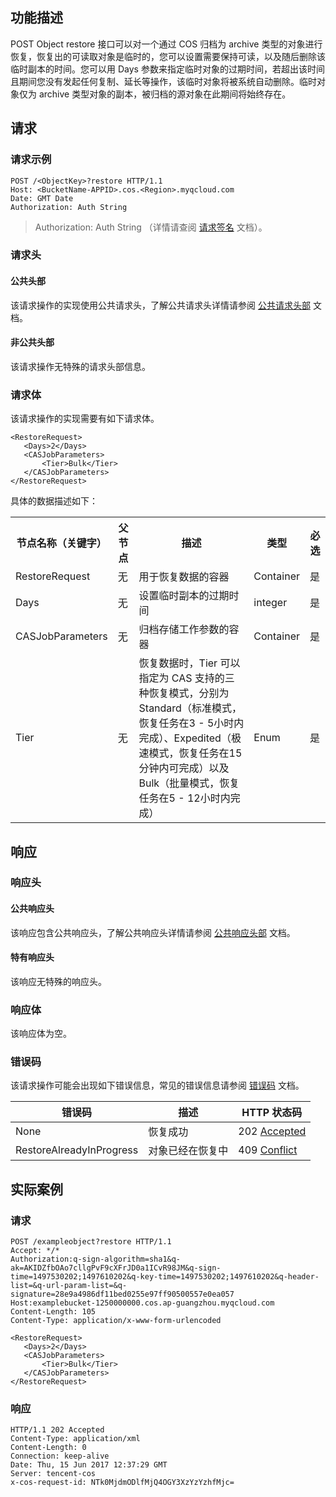 ## 功能描述
POST Object restore 接口可以对一个通过 COS 归档为 archive 类型的对象进行恢复，恢复出的可读取对象是临时的，您可以设置需要保持可读，以及随后删除该临时副本的时间。您可以用 Days 参数来指定临时对象的过期时间，若超出该时间且期间您没有发起任何复制、延长等操作，该临时对象将被系统自动删除。临时对象仅为 archive 类型对象的副本，被归档的源对象在此期间将始终存在。

## 请求
### 请求示例

```shell
POST /<ObjectKey>?restore HTTP/1.1
Host: <BucketName-APPID>.cos.<Region>.myqcloud.com
Date: GMT Date
Authorization: Auth String
```

> Authorization: Auth String （详情请查阅 [请求签名](https://intl.cloud.tencent.com/document/product/436/7778) 文档）。


### 请求头
#### 公共头部
该请求操作的实现使用公共请求头，了解公共请求头详情请参阅 [公共请求头部](https://intl.cloud.tencent.com/document/product/436/7728) 文档。
#### 非公共头部
该请求操作无特殊的请求头部信息。

### 请求体
该请求操作的实现需要有如下请求体。

```shell
<RestoreRequest>
   <Days>2</Days>
   <CASJobParameters>
       <Tier>Bulk</Tier>
   </CASJobParameters>
</RestoreRequest>
```

具体的数据描述如下：
<table>
   <tr>
      <th nowrap="nowrap">节点名称（关键字）</th>
      <th>父节点</th>
      <th>描述</th>
      <th>类型</th>
      <th>必选</th>
   </tr>
   <tr>
      <td>RestoreRequest</td>
      <td>无</td>
      <td>用于恢复数据的容器</td>
      <td>Container</td>
      <td>是</td>
   </tr>
   <tr>
      <td>Days</td>
      <td>无</td>
      <td>设置临时副本的过期时间</td>
      <td>integer</td>
      <td>是</td>
   </tr>
   <tr>
      <td>CASJobParameters</td>
      <td>无</td>
      <td>归档存储工作参数的容器</td>
      <td>Container</td>
      <td>是</td>
   </tr>
   <tr>
      <td>Tier</td>
      <td>无</td>
      <td>恢复数据时，Tier 可以指定为 CAS 支持的三种恢复模式，分别为 Standard（标准模式，恢复任务在3 - 5小时内完成）、Expedited（极速模式，恢复任务在15分钟内可完成）以及 Bulk（批量模式，恢复任务在5 - 12小时内完成）</td>
      <td>Enum</td>
      <td>是</td>
   </tr>
</table>



## 响应
### 响应头

#### 公共响应头
该响应包含公共响应头，了解公共响应头详情请参阅 [公共响应头部](https://intl.cloud.tencent.com/document/product/436/7729) 文档。
#### 特有响应头
该响应无特殊的响应头。

### 响应体
该响应体为空。

### 错误码
该请求操作可能会出现如下错误信息，常见的错误信息请参阅 [错误码](https://intl.cloud.tencent.com/document/product/436/7730) 文档。

错误码|描述|HTTP 状态码
---|---|---
None|恢复成功|202 [Accepted](https://tools.ietf.org/html/rfc7231#section-6.3.3)
RestoreAlreadyInProgress|对象已经在恢复中|409 [Conflict](https://tools.ietf.org/html/rfc7231#section-6.5.8)


## 实际案例

### 请求

```shell
POST /exampleobject?restore HTTP/1.1
Accept: */*
Authorization:q-sign-algorithm=sha1&q-ak=AKIDZfbOAo7cllgPvF9cXFrJD0a1ICvR98JM&q-sign-time=1497530202;1497610202&q-key-time=1497530202;1497610202&q-header-list=&q-url-param-list=&q-signature=28e9a4986df11bed0255e97ff90500557e0ea057
Host:examplebucket-1250000000.cos.ap-guangzhou.myqcloud.com
Content-Length: 105
Content-Type: application/x-www-form-urlencoded

<RestoreRequest>
   <Days>2</Days>
   <CASJobParameters>
       <Tier>Bulk</Tier>
   </CASJobParameters>
</RestoreRequest>
```

### 响应

```shell
HTTP/1.1 202 Accepted
Content-Type: application/xml
Content-Length: 0
Connection: keep-alive
Date: Thu, 15 Jun 2017 12:37:29 GMT
Server: tencent-cos
x-cos-request-id: NTk0MjdmODlfMjQ4OGY3XzYzYzhfMjc=
```


